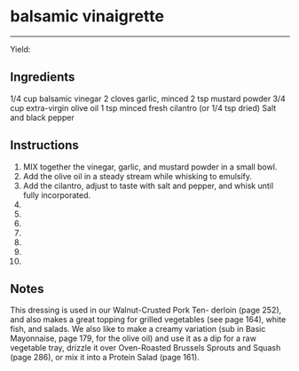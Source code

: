 # balsamic vinaigrette
---
Yield: 

## Ingredients
1/4 cup balsamic vinegar
2 cloves garlic, minced
2 tsp mustard powder
3/4 cup extra-virgin olive oil
1 tsp minced fresh cilantro (or 1/4 tsp dried)
Salt and black pepper


## Instructions
1. MIX together the vinegar, garlic, and mustard
powder in a small bowl. 
2. Add the olive oil in a
steady stream while whisking to emulsify. 
3. Add
the cilantro, adjust to taste with salt and pepper,
and whisk until fully incorporated.
4. 
5. 
6. 
7. 
8. 
9. 
10. 

## Notes

This dressing is used in our Walnut-Crusted Pork Ten-
derloin (page 252), and also makes a great topping
for grilled vegetables (see page 164), white fish, and
salads. We also like to make a creamy variation (sub
in Basic Mayonnaise, page 179, for the olive oil) and
use it as a dip for a raw vegetable tray, drizzle it over
Oven-Roasted Brussels Sprouts and Squash (page
286), or mix it into a Protein Salad (page 161).

